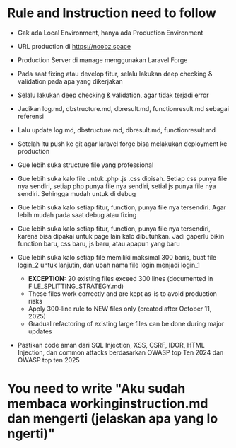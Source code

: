 # Rule and Instruction need to follow

- Gak ada Local Environment, hanya ada Production Environment
- URL production di https://noobz.space
- Production Server di manage menggunakan Laravel Forge
- Pada saat fixing atau develop fitur, selalu lakukan deep checking & validation pada apa yang dikerjakan
- Selalu lakukan deep checking & validation, agar tidak terjadi error
- Jadikan log.md, dbstructure.md, dbresult.md, functionresult.md sebagai referensi
- Lalu update log.md, dbstructure.md, dbresult.md, functionresult.md
- Setelah itu push ke git agar laravel forge bisa melakukan deployment ke production
- Gue lebih suka structure file yang professional
- Gue lebih suka kalo file untuk .php .js .css dipisah. Setiap css punya file nya sendiri, setiap php punya file nya sendiri, setial js punya file nya sendiri. Sehingga mudah untuk di debug
- Gue lebih suka kalo setiap fitur, function, punya file nya tersendiri. Agar lebih mudah pada saat debug atau fixing
- Gue lebih suka kalo setiap fitur, function, punya file nya tersendiri, karena bisa dipakai untuk page lain kalo dibutuhkan. Jadi gaperlu bikin function baru, css baru, js baru, atau apapun yang baru
- Gue lebih suka kalo setiap file memiliki maksimal 300 baris, buat file login_2 untuk lanjutin, dan ubah nama file login menjadi login_1
  - **EXCEPTION:** 20 existing files exceed 300 lines (documented in FILE_SPLITTING_STRATEGY.md)
  - These files work correctly and are kept as-is to avoid production risks
  - Apply 300-line rule to NEW files only (created after October 11, 2025)
  - Gradual refactoring of existing large files can be done during major updates

- Pastikan code aman dari SQL Injection, XSS, CSRF, IDOR, HTML Injection, dan common attacks berdasarkan OWASP top Ten 2024 dan OWASP top ten 2025


# You need to write "Aku sudah membaca workinginstruction.md dan mengerti (jelaskan apa yang lo ngerti)"